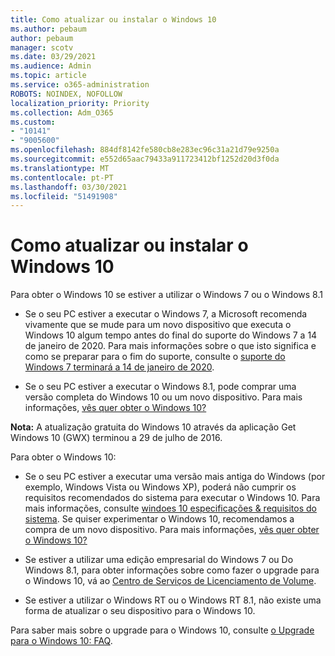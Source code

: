 ```yaml
---
title: Como atualizar ou instalar o Windows 10
ms.author: pebaum
author: pebaum
manager: scotv
ms.date: 03/29/2021
ms.audience: Admin
ms.topic: article
ms.service: o365-administration
ROBOTS: NOINDEX, NOFOLLOW
localization_priority: Priority
ms.collection: Adm_O365
ms.custom:
- "10141"
- "9005600"
ms.openlocfilehash: 884df8142fe580cb8e283ec96c31a21d79e9250a
ms.sourcegitcommit: e552d65aac79433a911723412bf1252d20d3f0da
ms.translationtype: MT
ms.contentlocale: pt-PT
ms.lasthandoff: 03/30/2021
ms.locfileid: "51491908"
---
```

# <a name="how-to-upgrade-or-install-windows-10"></a>Como atualizar ou instalar o Windows 10

Para obter o Windows 10 se estiver a utilizar o Windows 7 ou o Windows 8.1

- Se o seu PC estiver a executar o Windows 7, a Microsoft recomenda vivamente que se mude para um novo dispositivo que executa o Windows 10 algum tempo antes do final do suporte do Windows 7 a 14 de janeiro de 2020. Para mais informações sobre o que isto significa e como se preparar para o fim do suporte, consulte o [suporte do Windows 7 terminará a 14 de janeiro de 2020](https://support.microsoft.com/help/4057281/).

- Se o seu PC estiver a executar o Windows 8.1, pode comprar uma versão completa do Windows 10 ou um novo dispositivo. Para mais informações, [vês quer obter o Windows 10?](https://www.microsoft.com/windows/get-windows-10)

**Nota:** A atualização gratuita do Windows 10 através da aplicação Get Windows 10 (GWX) terminou a 29 de julho de 2016.

Para obter o Windows 10: 

- Se o seu PC estiver a executar uma versão mais antiga do Windows (por exemplo, Windows Vista ou Windows XP), poderá não cumprir os requisitos recomendados do sistema para executar o Windows 10. Para mais informações, consulte [windoes 10 especificações & requisitos do sistema](https://www.microsoft.com/windows/windows-10-specifications). Se quiser experimentar o Windows 10, recomendamos a compra de um novo dispositivo. Para mais informações, [vês quer obter o Windows 10?](https://www.microsoft.com/windows/get-windows-10)

- Se estiver a utilizar uma edição empresarial do Windows 7 ou Do Windows 8.1, para obter informações sobre como fazer o upgrade para o Windows 10, vá ao [Centro de Serviços de Licenciamento de Volume](https://www.microsoft.com/licensing/servicecenter/default.aspx).

- Se estiver a utilizar o Windows RT ou o Windows RT 8.1, não existe uma forma de atualizar o seu dispositivo para o Windows 10.

Para saber mais sobre o upgrade para o Windows 10, consulte [o Upgrade para o Windows 10: FAQ](https://support.microsoft.com/windows/upgrade-to-windows-10-faq-cce52341-7943-594e-72ce-e1cf00382445).
